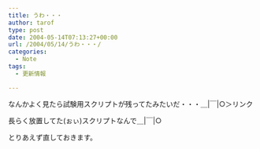 ```yaml
---
title: うわ・・・
author: tarof
type: post
date: 2004-05-14T07:13:27+00:00
url: /2004/05/14/うわ・・・/
categories:
  - Note
tags:
  - 更新情報

---
```

なんかよく見たら試験用スクリプトが残ってたみたいだ・・・＿|￣|○＞リンク
  
長らく放置してた(ぉぃ)スクリプトなんで＿|￣|○

とりあえず直しておきます。